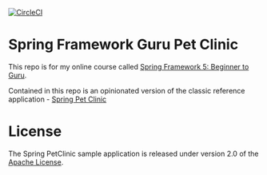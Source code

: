 [![CircleCI](https://circleci.com/gh/RicardoAlanVargas/AdvSpringPetClinic.svg?style=svg)](https://circleci.com/gh/RicardoAlanVargas/AdvSpringPetClinic)


# Spring Framework Guru Pet Clinic


This repo is for my online course called [Spring Framework 5: Beginner to Guru](https://www.udemy.com/spring-framework-5-beginner-to-guru/?couponCode=GITHUB_SFGPETCLINIC).

Contained in this repo is an opinionated version of the classic reference application - [Spring Pet Clinic](https://github.com/spring-projects/spring-petclinic)



# License

The Spring PetClinic sample application is released under version 2.0 of the [Apache License](http://www.apache.org/licenses/LICENSE-2.0).
